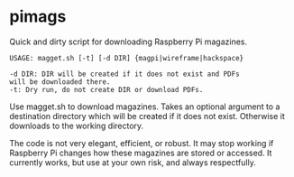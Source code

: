 # pimags
Quick and dirty script for downloading Raspberry Pi magazines.

```
USAGE: magget.sh [-t] [-d DIR] {magpi|wireframe|hackspace}

-d DIR: DIR will be created if it does not exist and PDFs
will be downloaded there.
-t: Dry run, do not create DIR or download PDFs.
```

Use magget.sh to download magazines. Takes an optional
argument to a destination directory which will be created if it does not
exist. Otherwise it downloads to the working directory.

The code is not very elegant, efficient, or robust. It may stop working
if Raspberry Pi changes how these magazines are stored or accessed. It
currently works, but use at your own risk, and always respectfully.

